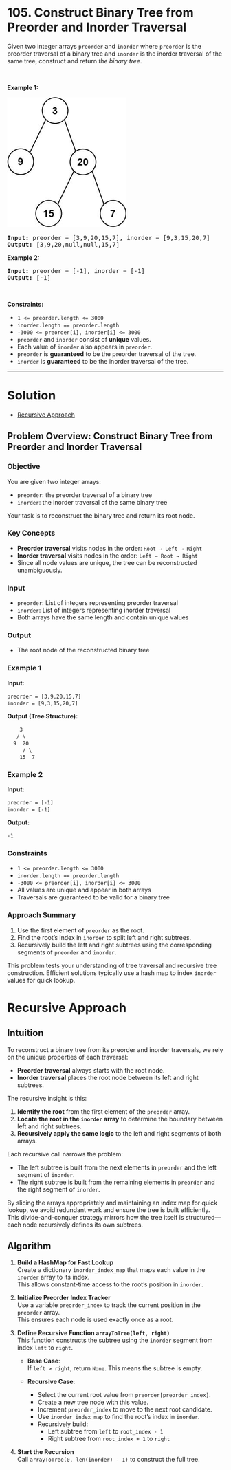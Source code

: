 # 105. Construct Binary Tree from Preorder and Inorder Traversal

<p>Given two integer arrays <code>preorder</code> and <code>inorder</code> where <code>preorder</code> is the preorder traversal of a binary tree and <code>inorder</code> is the inorder traversal of the same tree, construct and return <em>the binary tree</em>.</p>

<p>&nbsp;</p>
<p><strong class="example">Example 1:</strong></p>
<img alt="" style="width: 277px; height: 302px;" src="img/105-1.jpg">
<pre><strong>Input:</strong> preorder = [3,9,20,15,7], inorder = [9,3,15,20,7]
<strong>Output:</strong> [3,9,20,null,null,15,7]
</pre>

<p><strong class="example">Example 2:</strong></p>

<pre><strong>Input:</strong> preorder = [-1], inorder = [-1]
<strong>Output:</strong> [-1]
</pre>

<p>&nbsp;</p>
<p><strong>Constraints:</strong></p>

<ul>
  <li><code>1 &lt;= preorder.length &lt;= 3000</code></li>
  <li><code>inorder.length == preorder.length</code></li>
  <li><code>-3000 &lt;= preorder[i], inorder[i] &lt;= 3000</code></li>
  <li><code>preorder</code> and <code>inorder</code> consist of <strong>unique</strong> values.</li>
  <li>Each value of <code>inorder</code> also appears in <code>preorder</code>.</li>
  <li><code>preorder</code> is <strong>guaranteed</strong> to be the preorder traversal of the tree.</li>
  <li><code>inorder</code> is <strong>guaranteed</strong> to be the inorder traversal of the tree.</li>
</ul>

---

# Solution

- [Recursive Approach](#binary-search-approach)

## **Problem Overview: Construct Binary Tree from Preorder and Inorder Traversal**

### Objective
You are given two integer arrays:
- `preorder`: the preorder traversal of a binary tree
- `inorder`: the inorder traversal of the same binary tree

Your task is to reconstruct the binary tree and return its root node.

### Key Concepts
- **Preorder traversal** visits nodes in the order: `Root → Left → Right`
- **Inorder traversal** visits nodes in the order: `Left → Root → Right`
- Since all node values are unique, the tree can be reconstructed unambiguously.

### Input
- `preorder`: List of integers representing preorder traversal
- `inorder`: List of integers representing inorder traversal
- Both arrays have the same length and contain unique values

### Output
- The root node of the reconstructed binary tree

### Example 1
**Input:**
```plaintext
preorder = [3,9,20,15,7]
inorder = [9,3,15,20,7]
```

**Output (Tree Structure):**
```
    3
   / \
  9  20
     / \
    15  7
```

### Example 2
**Input:**
```plaintext
preorder = [-1]
inorder = [-1]
```

**Output:**
```
-1
```

### Constraints
- `1 <= preorder.length <= 3000`
- `inorder.length == preorder.length`
- `-3000 <= preorder[i], inorder[i] <= 3000`
- All values are unique and appear in both arrays
- Traversals are guaranteed to be valid for a binary tree

### Approach Summary
1. Use the first element of `preorder` as the root.
2. Find the root’s index in `inorder` to split left and right subtrees.
3. Recursively build the left and right subtrees using the corresponding segments of `preorder` and `inorder`.

This problem tests your understanding of tree traversal and recursive tree construction. Efficient solutions typically use a hash map to index `inorder` values for quick lookup.

# Recursive Approach

## **Intuition**

To reconstruct a binary tree from its preorder and inorder traversals, we rely on the unique properties of each traversal:

- **Preorder traversal** always starts with the root node.
- **Inorder traversal** places the root node between its left and right subtrees.

The recursive insight is this:  
1. **Identify the root** from the first element of the `preorder` array.
2. **Locate the root in the `inorder` array** to determine the boundary between left and right subtrees.
3. **Recursively apply the same logic** to the left and right segments of both arrays.

Each recursive call narrows the problem:
- The left subtree is built from the next elements in `preorder` and the left segment of `inorder`.
- The right subtree is built from the remaining elements in `preorder` and the right segment of `inorder`.

By slicing the arrays appropriately and maintaining an index map for quick lookup, we avoid redundant work and ensure the tree is built efficiently. This divide-and-conquer strategy mirrors how the tree itself is structured—each node recursively defines its own subtrees.

## **Algorithm**

1. **Build a HashMap for Fast Lookup**  
   Create a dictionary `inorder_index_map` that maps each value in the `inorder` array to its index.  
   This allows constant-time access to the root’s position in `inorder`.

2. **Initialize Preorder Index Tracker**  
   Use a variable `preorder_index` to track the current position in the `preorder` array.  
   This ensures each node is used exactly once as a root.

3. **Define Recursive Function `arrayToTree(left, right)`**  
   This function constructs the subtree using the `inorder` segment from index `left` to `right`.

   - **Base Case**:  
     If `left > right`, return `None`. This means the subtree is empty.

   - **Recursive Case**:
     - Select the current root value from `preorder[preorder_index]`.
     - Create a new tree node with this value.
     - Increment `preorder_index` to move to the next root candidate.
     - Use `inorder_index_map` to find the root’s index in `inorder`.
     - Recursively build:
       - Left subtree from `left` to `root_index - 1`
       - Right subtree from `root_index + 1` to `right`

4. **Start the Recursion**  
   Call `arrayToTree(0, len(inorder) - 1)` to construct the full tree.

